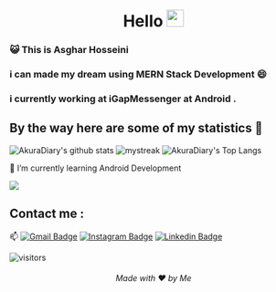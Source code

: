<h1 align="center">Hello <img src="https://github.com/souvikguria98/souvikguria98/blob/master/Hi.gif" width="30"> </h1>

### :smiley_cat: This is Asghar Hosseini

### i can made my dream using MERN Stack Development 😄
### i currently working at iGapMessenger at Android .

## By the way here are some of my statistics 🚀
![AkuraDiary's github stats](https://github-readme-stats.vercel.app/api?username=asgharhosseini&show_icons=true&theme=tokyonight)
<img src="https://github-readme-streak-stats.herokuapp.com/?user=asgharhosseini&theme=tokyonight" alt="mystreak"/>
![AkuraDiary's Top Langs](https://github-readme-stats.vercel.app/api/top-langs/?username=asgharhosseini&theme=tokyonight&layout=compact)

🌱 I’m currently learning Android Development

<a href="https://www.youtube.com/watch?v=dQw4w9WgXcQ"><img src="https://user-images.githubusercontent.com/73097560/115834477-dbab4500-a447-11eb-908a-139a6edaec5c.gif"></a>

## Contact me : 
📫 [![Gmail Badge](https://img.shields.io/badge/-asgharhosseini.v@gmail.com-blue?style=flat-roundedrectangle&logo=Gmail&logoColor=white&link=mailto:asgharhosseini.v@gmail.com)](asthiseta@gmail.com)
[![Instagram Badge](https://img.shields.io/badge/-Instagram-e4405f?style=flat-square&logo=Instagram&logoColor=white)](https://instagram.com/_asgharhosseini)
[![Linkedin Badge](https://img.shields.io/badge/-LinkedIn-0e76a8?style=flat-square&logo=Linkedin&logoColor=white)](https://linkedin.com/in/asgharhosseini)

![visitors](https://visitor-badge.laobi.icu/badge?page_id=asgharhosseini.asgharhosseini)

<h6 align="center">Made with ❤️ by Me</h6>
